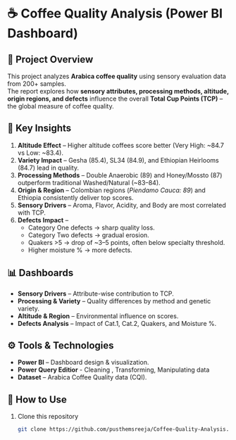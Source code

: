 # ☕ Coffee Quality Analysis (Power BI Dashboard)

## 📌 Project Overview
This project analyzes **Arabica coffee quality** using sensory evaluation data from 200+ samples.  
The report explores how **sensory attributes, processing methods, altitude, origin regions, and defects** influence the overall **Total Cup Points (TCP)** – the global measure of coffee quality.

## 🔑 Key Insights
1. **Altitude Effect** – Higher altitude coffees score better (Very High: ~84.7 vs Low: ~83.4).  
2. **Variety Impact** – Gesha (85.4), SL34 (84.9), and Ethiopian Heirlooms (84.7) lead in quality.  
3. **Processing Methods** – Double Anaerobic (89) and Honey/Mossto (87) outperform traditional Washed/Natural (~83–84).  
4. **Origin & Region** – Colombian regions (*Piendamo Cauca: 89*) and Ethiopia consistently deliver top scores.  
5. **Sensory Drivers** – Aroma, Flavor, Acidity, and Body are most correlated with TCP.  
6. **Defects Impact** –  
   - Category One defects → sharp quality loss.  
   - Category Two defects → gradual erosion.  
   - Quakers >5 → drop of ~3–5 points, often below specialty threshold.  
   - Higher moisture % → more defects.  

## 📊 Dashboards
- **Sensory Drivers** – Attribute-wise contribution to TCP.  
- **Processing & Variety** – Quality differences by method and genetic variety.  
- **Altitude & Region** – Environmental influence on scores.  
- **Defects Analysis** – Impact of Cat.1, Cat.2, Quakers, and Moisture %.  

## ⚙️ Tools & Technologies
- **Power BI** – Dashboard design & visualization.  
- **Power Query Editior** - Cleaning , Transforming, Manipulating data
- **Dataset** – Arabica Coffee Quality data (CQI).  

## 🚀 How to Use
1. Clone this repository  
   ```bash
   git clone https://github.com/pusthemsreeja/Coffee-Quality-Analysis.git

